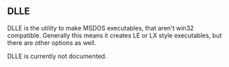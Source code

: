 ## DLLE

 DLLE is the utility to make MSDOS executables, that aren't win32 compatible.  Generally this means it creates LE or LX style executables, but there are other options as well.
 
 DLLE is currently not documented.